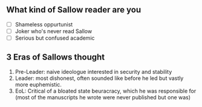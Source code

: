 ## What kind of Sallow reader are you
- [ ] Shameless oppurtunist 
- [ ] Joker who's never read Sallow
- [ ] Serious but confused academic

## 3 Eras of Sallows thought
1. Pre-Leader: naive ideologue interested in security and stability
2. Leader: most dishonest, often sounded like before he led but vastly more euphemistic. 
3. EoL: Critical of a bloated state beuracracy, which he was responsible for (most of the manuscripts he wrote were never published but one was)
<!--stackedit_data:
eyJoaXN0b3J5IjpbLTg4MDgyNjEwMCwxNzI2NTAwNjc4LDExNT
AyNjk5MDAsMjExMDM0MzYzNiwyOTUyNTU5NSwtMTQ2OTQ5MTM1
NCw3MzA5OTgxMTZdfQ==
-->